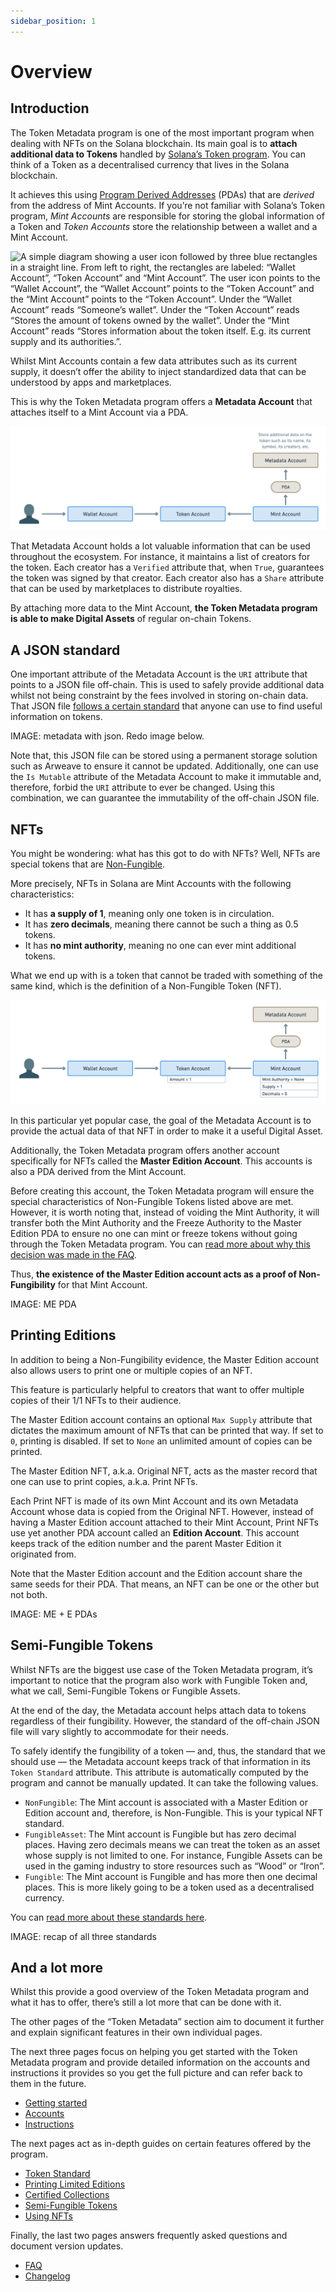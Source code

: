 ```yaml
---
sidebar_position: 1
---
```


# Overview

## Introduction

The Token Metadata program is one of the most important program when dealing with NFTs on the Solana blockchain. Its main goal is to **attach additional data to Tokens** handled by [Solana’s Token program](https://spl.solana.com/token). You can think of a Token as a decentralised currency that lives in the Solana blockchain.

It achieves this using [Program Derived Addresses](https://docs.solana.com/developing/programming-model/calling-between-programs#program-derived-addresses) (PDAs) that are _derived_ from the address of Mint Accounts. If you’re not familiar with Solana’s Token program, _Mint Accounts_ are responsible for storing the global information of a Token and _Token Accounts_ store the relationship between a wallet and a Mint Account.

![A simple diagram showing a user icon followed by three blue rectangles in a straight line. From left to right, the rectangles are labeled: “Wallet Account”, “Token Account” and “Mint Account”. The user icon points to the “Wallet Account”, the “Wallet Account” points to the “Token Account” and the “Mint Account” points to the “Token Account”. Under the “Wallet Account” reads “Someone’s wallet”. Under the “Token Account” reads “Stores the amount of tokens owned by the wallet”. Under the “Mint Account” reads “Stores information about the token itself. E.g. its current supply and its authorities.”.](./assets/Token-Metadata-Intro-1.png)

Whilst Mint Accounts contain a few data attributes such as its current supply, it doesn’t offer the ability to inject standardized data that can be understood by apps and marketplaces.

This is why the Token Metadata program offers a **Metadata Account** that attaches itself to a Mint Account via a PDA.

![Same as previous diagram but with a new “Metadata Account” brown rectangle and a new “PDA” brown pill. The “Mint Account” points upwards to the “PDA” pill which also points upwards to the “Metadata Account” rectangle. Above “Metadata Account” reads “Store additional data on the token such as its name, its symbol, its creators, etc.”.](./assets/Token-Metadata-Intro-2.png)

That Metadata Account holds a lot valuable information that can be used throughout the ecosystem. For instance, it maintains a list of creators for the token. Each creator has a `Verified` attribute that, when `True`, guarantees the token was signed by that creator. Each creator also has a `Share` attribute that can be used by marketplaces to distribute royalties.

By attaching more data to the Mint Account, **the Token Metadata program is able to make Digital Assets** of regular on-chain Tokens.

## A JSON standard

One important attribute of the Metadata Account is the `URI` attribute that points to a JSON file off-chain. This is used to safely provide additional data whilst not being constraint by the fees involved in storing on-chain data. That JSON file [follows a certain standard](/programs/token-metadata/token-standard) that anyone can use to find useful information on tokens.

IMAGE: metadata with json. Redo image below.

Note that, this JSON file can be stored using a permanent storage solution such as Arweave to ensure it cannot be updated. Additionally, one can use the `Is Mutable` attribute of the Metadata Account to make it immutable and, therefore, forbid the `URI` attribute to ever be changed. Using this combination, we can guarantee the immutability of the off-chain JSON file.

## NFTs

You might be wondering: what has this got to do with NFTs? Well, NFTs are special tokens that are [Non-Fungible](TODO).

More precisely, NFTs in Solana are Mint Accounts with the following characteristics:

- It has **a supply of 1**, meaning only one token is in circulation.
- It has **zero decimals**, meaning there cannot be such a thing as 0.5 tokens.
- It has **no mint authority**, meaning no one can ever mint additional tokens.

What we end up with is a token that cannot be traded with something of the same kind, which is the definition of a Non-Fungible Token (NFT).

![Same as previous diagram but without the subtexts next to the Rectangles. Instead, we add small white rectangles under the blue rectangles to represent their data. Under the “Token Account” rectangle, we have the following data: “Amount = 1”. Under the “Mint Account” rectangle, we have the following data: “Mint Authority = None”, “Supply = 1” and “Decimals = 0”.](./assets/Token-Metadata-Intro-3.png)

In this particular yet popular case, the goal of the Metadata Account is to provide the actual data of that NFT in order to make it a useful Digital Asset.

Additionally, the Token Metadata program offers another account specifically for NFTs called the **Master Edition Account**. This accounts is also a PDA derived from the Mint Account.

Before creating this account, the Token Metadata program will ensure the special characteristics of Non-Fungible Tokens listed above are met. However, it is worth noting that, instead of voiding the Mint Authority, it will transfer both the Mint Authority and the Freeze Authority to the Master Edition PDA to ensure no one can mint or freeze tokens without going through the Token Metadata program. You can [read more about why this decision was made in the FAQ](/programs/token-metadata/faq#TODO).

Thus, **the existence of the Master Edition account acts as a proof of Non-Fungibility** for that Mint Account.

IMAGE: ME PDA

## Printing Editions

In addition to being a Non-Fungibility evidence, the Master Edition account also allows users to print one or multiple copies of an NFT.

This feature is particularly helpful to creators that want to offer multiple copies of their 1/1 NFTs to their audience.

The Master Edition account contains an optional `Max Supply` attribute that dictates the maximum amount of NFTs that can be printed that way. If set to `0`, printing is disabled. If set to `None` an unlimited amount of copies can be printed.

The Master Edition NFT, a.k.a. Original NFT, acts as the master record that one can use to print copies, a.k.a. Print NFTs.

Each Print NFT is made of its own Mint Account and its own Metadata Account whose data is copied from the Original NFT. However, instead of having a Master Edition account attached to their Mint Account, Print NFTs use yet another PDA account called an **Edition Account**. This account keeps track of the edition number and the parent Master Edition it originated from.

Note that the Master Edition account and the Edition account share the same seeds for their PDA. That means, an NFT can be one or the other but not both.

IMAGE: ME + E PDAs

## Semi-Fungible Tokens

Whilst NFTs are the biggest use case of the Token Metadata program, it’s important to notice that the program also work with Fungible Token and, what we call, Semi-Fungible Tokens or Fungible Assets.

At the end of the day, the Metadata account helps attach data to tokens regardless of their fungibility. However, the standard of the off-chain JSON file will vary slightly to accommodate for their needs.

To safely identify the fungibility of a token — and, thus, the standard that we should use — the Metadata account keeps track of that information in its `Token Standard` attribute. This attribute is automatically computed by the program and cannot be manually updated. It can take the following values.

- `NonFungible`: The Mint account is associated with a Master Edition or Edition account and, therefore, is Non-Fungible. This is your typical NFT standard.
- `FungibleAsset`: The Mint account is Fungible but has zero decimal places. Having zero decimals means we can treat the token as an asset whose supply is not limited to one. For instance, Fungible Assets can be used in the gaming industry to store resources such as “Wood” or “Iron”.
- `Fungible`: The Mint account is Fungible and has more then one decimal places. This is more likely going to be a token used as a decentralised currency.

You can [read more about these standards here](/programs/token-metadata/token-standard).

IMAGE: recap of all three standards

## And a lot more

Whilst this provide a good overview of the Token Metadata program and what it has to offer, there’s still a lot more that can be done with it.

The other pages of the “Token Metadata” section aim to document it further and explain significant features in their own individual pages.

The next three pages focus on helping you get started with the Token Metadata program and provide detailed information on the accounts and instructions it provides so you get the full picture and can refer back to them in the future.

- [Getting started](/programs/token-metadata/getting-started)
- [Accounts](/programs/token-metadata/accounts)
- [Instructions](/programs/token-metadata/instructions)

The next pages act as in-depth guides on certain features offered by the program.

- [Token Standard](/programs/token-metadata/token-standard)
- [Printing Limited Editions](/programs/token-metadata/printing-editions)
- [Certified Collections](/programs/token-metadata/certified-collections)
- [Semi-Fungible Tokens](/programs/token-metadata/semi-fungible)
- [Using NFTs](/programs/token-metadata/using-nfts)

Finally, the last two pages answers frequently asked questions and document version updates.

- [FAQ](/programs/token-metadata/faq)
- [Changelog](/programs/token-metadata/changelog)
